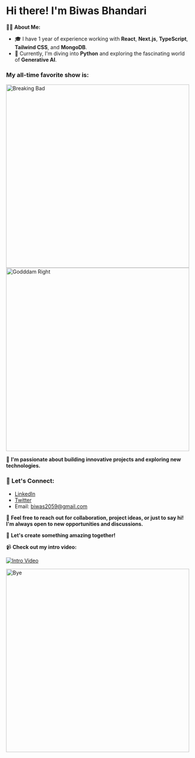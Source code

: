 # Hi there! I'm Biwas Bhandari

👨‍💻 **About Me:**
- 🎓 I have 1 year of experience working with **React**, **Next.js**, **TypeScript**, **Tailwind CSS**, and **MongoDB**.
- 🌱 Currently, I'm diving into **Python** and exploring the fascinating world of **Generative AI**.

### My all-time favorite show is:

<div>
   <img src = "https://media.giphy.com/media/v1.Y2lkPTc5MGI3NjExdGNudHVqeHQ4aHBzYmI1MDJqdzQ5NGZ3NG1pbzdwZzBtem9jNTQ0bCZlcD12MV9pbnRlcm5hbF9naWZfYnlfaWQmY3Q9Zw/l0HlyXjqAYnOAoVl6/giphy.gif" alt = "Breaking Bad" width = "500">
</div>
<div>
   <img src = "https://media.giphy.com/media/v1.Y2lkPTc5MGI3NjExaWFxYWZkNmtseTBoMXdiemhoYnY4YnB2ZnpiMGh1dXlwaHJkOWhzZCZlcD12MV9pbnRlcm5hbF9naWZfYnlfaWQmY3Q9Zw/1nCfZ1mDXGcyk/giphy.gif" alt = "Godddam Right" width = "500">
</div>


🚀 **I'm passionate about building innovative projects and exploring new technologies.**

### 💬 **Let's Connect:**
- [LinkedIn](https://www.linkedin.com/in/biwas-bhandari/)
- [Twitter](https://twitter.com/x_biwas)
- Email: [biwas2059@gmail.com](mailto:biwas2059@gmail.com)

🌟 **Feel free to reach out for collaboration, project ideas, or just to say hi! I'm always open to new opportunities and discussions.**

🎨 **Let's create something amazing together!**

📹 **Check out my intro video:**

[![Intro Video](https://img.youtube.com/vi/jdTZ3lz4ofo/0.jpg)](https://youtu.be/jdTZ3lz4ofo?si=2Ncw9cX2_qbcODCD)

<div><img src = "https://media.giphy.com/media/v1.Y2lkPTc5MGI3NjExeTFzNTFrMzQyc3ZjbXBkdmQzbmV3NWk3OG5wa2gyNm91MHJldW93diZlcD12MV9pbnRlcm5hbF9naWZfYnlfaWQmY3Q9Zw/WQJ2DORvilpEk/giphy.gif" alt = "Bye" width = "500"></div>
